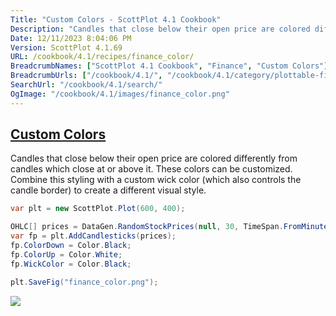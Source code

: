```yaml
---
Title: "Custom Colors - ScottPlot 4.1 Cookbook"
Description: "Candles that close below their open price are colored differently from candles which close at or above it. These colors can be customized. Combine this styling with a custom wick color (which also controls the candle border) to create a different visual style."
Date: 12/11/2023 8:04:06 PM
Version: ScottPlot 4.1.69
URL: /cookbook/4.1/recipes/finance_color/
BreadcrumbNames: ["ScottPlot 4.1 Cookbook", "Finance", "Custom Colors"]
BreadcrumbUrls: ["/cookbook/4.1/", "/cookbook/4.1/category/plottable-finance", "/cookbook/4.1/recipes/finance_color/"]
SearchUrl: "/cookbook/4.1/search/"
OgImage: "/cookbook/4.1/images/finance_color.png"
---
```


<h2><a href='/cookbook/4.1/recipes/finance_color/'>Custom Colors</a></h2>

Candles that close below their open price are colored differently from candles which close at or above it. These colors can be customized. Combine this styling with a custom wick color (which also controls the candle border) to create a different visual style.

```cs
var plt = new ScottPlot.Plot(600, 400);

OHLC[] prices = DataGen.RandomStockPrices(null, 30, TimeSpan.FromMinutes(5));
var fp = plt.AddCandlesticks(prices);
fp.ColorDown = Color.Black;
fp.ColorUp = Color.White;
fp.WickColor = Color.Black;

plt.SaveFig("finance_color.png");
```

<img src='../../images/finance_color.png' class='d-block mx-auto my-5' />


